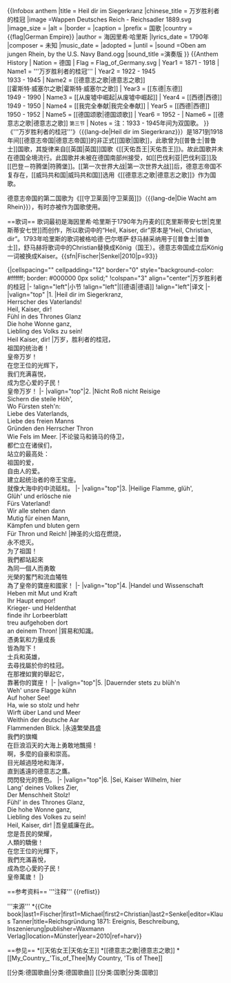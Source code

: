 {{Infobox anthem
|title       = Heil dir im Siegerkranz
|chinese_title   = 万岁胜利者的桂冠
|image       =Wappen Deutsches Reich - Reichsadler 1889.svg
|image_size  =
|alt         =
|border      =
|caption     =
|prefix      = 国歌
|country     = {{flag|German Empire}}
|author      = 海因里希·哈里斯
|lyrics_date = 1790年
|composer    = 未知
|music_date  =
|adopted     =
|until       =
|sound       =Oben am jungen Rhein, by the U.S. Navy Band.ogg
|sound_title =演奏版
}}
{{Anthem History
| Nation = 德国
| Flag = Flag_of_Germany.svg
| Year1 = 1871 - 1918
| Name1 = '''万岁胜利者的桂冠'''
| Year2 = 1922 - 1945<br>1933 - 1945
| Name2 = [[德意志之歌|德意志之歌]]<br>[[霍斯特·威塞尔之歌|霍斯特·威塞尔之歌]]
| Year3 = [[东德|东德]]<br>1949 - 1990
| Name3 = [[从废墟中崛起|从废墟中崛起]]
| Year4 = [[西德|西德]]<br>1949 - 1950
| Name4 = [[我完全奉献|我完全奉献]]
| Year5 = [[西德|西德]]<br>1950 - 1952
| Name5 = [[德国颂歌|德国颂歌]]
| Year6 = 1952 - 
| Name6 = [[德意志之歌|德意志之歌]] <small>第三节</small>
| Notes = 注：1933 - 1945年间为双国歌。
}}
《'''万岁胜利者的桂冠'''》（{{lang-de|Heil dir im Siegerkranz}}）是1871到1918年间[[德意志帝国|德意志帝国]]的非正式[[国歌|国歌]]，此歌曾为[[普鲁士|普鲁士]]国歌，其旋律来自[[英国|英国]]国歌《[[天佑吾王|天佑吾王]]》。故此国歌并未在德国全境流行。此国歌并未被在德国南部州接受，如[[巴伐利亚|巴伐利亚]]及[[巴登－符腾堡|符腾堡]]。[[第一次世界大战|第一次世界大战]]后，德意志帝国不复存在，[[威玛共和国|威玛共和国]]选用《[[德意志之歌|德意志之歌]]》作为国歌。

德意志帝国的第二国歌为《[[守卫莱茵|守卫莱茵]]》（{{lang-de|Die Wacht am Rhein}}），有时亦被作为国歌使用。

==歌词==
歌词最初是海因里希·哈里斯于1790年为丹麦的[[克里斯蒂安七世|克里斯蒂安七世]]而创作，所以歌词中的“Heil, Kaiser, dir”原本是“Heil, Christian, dir”。1793年哈里斯的歌词被格哈德·巴尔塔萨·舒马赫采纳用于[[普鲁士|普鲁士]]，舒马赫将歌词中的Christian替换成König（国王）。德意志帝国成立后König一词被换成Kaiser。{{sfn|Fischer|Senkel|2010|p=93}}

{|cellspacing="" cellpadding="12" border="0" style="background-color: #ffffff; border: #000000 0px solid;"
!colspan="3" align="center"|万岁胜利者的桂冠
|-
!align="left"|小节
!align="left"|[[德语|德语]]
!align="left"|译文
|-
|valign="top" |1.
|Heil dir im Siegerkranz,<br />Herrscher des Vaterlands!<br />Heil, Kaiser, dir!<br />Fühl in des Thrones Glanz<br />Die hohe Wonne ganz,<br />Liebling des Volks zu sein!<br />Heil Kaiser, dir!
|万岁，胜利者的桂冠，<br />祖国的统治者！<br />皇帝万岁！<br />在您王位的光辉下，<br />我们充满喜悦，<br />成为您心爱的子民！<br />皇帝万岁！
|-
|valign="top"|2.
|Nicht Roß nicht Reisige<br />Sichern die steile Höh',<br />Wo Fürsten steh'n:<br />Liebe des Vaterlands,<br />Liebe des freien Manns<br />Gründen den Herrscher Thron<br />Wie Fels im Meer.
|不论骏马和骑马的侍卫，<br />都伫立在诸侯们，<br />站立的最高处：<br />祖国的爱，<br />自由人的爱。<br />建立起统治者的帝王宝座。<br />就像大海中的中流砥柱。
|-
|valign="top"|3.
|Heilige Flamme, glüh',<br />Glüh' und erlösche nie<br />Fürs Vaterland!<br />Wir alle stehen dann<br />Mutig für einen Mann,<br />Kämpfen und bluten gern<br />Für Thron und Reich!
|神圣的火焰在燃烧，<br />永不熄灭。<br />为了祖国！<br />我們都站起來<br />為同一個人而勇敢<br />光榮的奮鬥和流血犧牲<br />為了皇帝的寶座和國家！
|-
|valign="top"|4.
|Handel und Wissenschaft<br />Heben mit Mut und Kraft<br />Ihr Haupt empor!<br />Krieger- und Heldenthat<br />finde ihr Lorbeerblatt<br />treu aufgehoben dort<br />an deinem Thron!
|貿易和知識。<br />憑勇氣和力量成長<br />皆為陛下！<br />士兵和英雄，<br />去尋找屬於你的桂冠。<br />在那裡如實的舉起它，<br />靠著你的寶座！
|-
|valign="top"|5.
|Dauernder stets zu blüh'n<br />Weh' unsre Flagge kühn<br />Auf hoher See!<br />Ha, wie so stolz und hehr<br />Wirft über Land und Meer<br />Weithin der deutsche Aar<br />Flammenden Blick.
|永遠繁榮昌盛<br />我們的旗幟<br />在巨浪滔天的大海上勇敢地飄揚！<br />啊，多麼的自豪和崇高。<br />目光越過陸地和海洋，<br />直到遙遠的德意志之鷹。<br />閃閃發光的景色。
|-
|valign="top"|6.
|Sei, Kaiser Wilhelm, hier<br />Lang' deines Volkes Zier,<br />Der Menschheit Stolz!<br />Fühl' in des Thrones Glanz,<br />Die hohe Wonne ganz,<br />Liebling des Volkes zu sein!<br />Heil, Kaiser, dir!
|吾皇威廉在此。<br />您是吾民的榮耀，<br />人類的驕傲！<br />在您王位的光輝下，<br />我們充滿喜悅，<br />成為您心愛的子民！<br />皇帝萬歲！
|}

==参考资料==
'''注释'''
{{reflist}}

'''来源'''
*{{Cite book|last1=Fischer|first1=Michael|first2=Christian|last2=Senkel|editor=Klaus Tanner|title=Reichsgründung 1871: Ereignis, Beschreibung, Inszenierung|publisher=Waxmann Verlag|location=Münster|year=2010|ref=harv}}

==参见==
*[[天佑女王|天佑女王]]
*[[德意志之歌|德意志之歌]]
*[[My_Country,_'Tis_of_Thee|My Country, 'Tis of Thee]]

[[分类:德国歌曲|分类:德国歌曲]]
[[分类:国歌|分类:国歌]]
